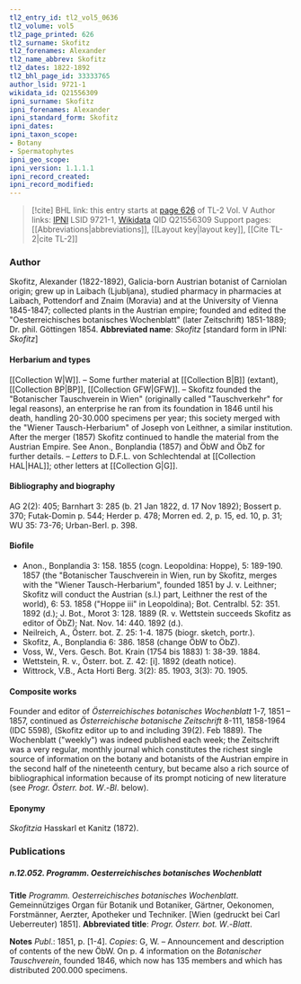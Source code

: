 ```yaml
---
tl2_entry_id: tl2_vol5_0636
tl2_volume: vol5
tl2_page_printed: 626
tl2_surname: Skofitz
tl2_forenames: Alexander
tl2_name_abbrev: Skofitz
tl2_dates: 1822-1892
tl2_bhl_page_id: 33333765
author_lsid: 9721-1
wikidata_id: Q21556309
ipni_surname: Skofitz
ipni_forenames: Alexander
ipni_standard_form: Skofitz
ipni_dates: 
ipni_taxon_scope: 
- Botany
- Spermatophytes
ipni_geo_scope: 
ipni_version: 1.1.1.1
ipni_record_created: 
ipni_record_modified:
---
```


> [!cite] BHL link: this entry starts at [page 626](https://www.biodiversitylibrary.org/page/33333765) of TL-2 Vol. V
> Author links: [IPNI](https://www.ipni.org/a/9721-1) LSID 9721-1, [Wikidata](https://www.wikidata.org/wiki/Q21556309) QID Q21556309
> Support pages: [[Abbreviations|abbreviations]], [[Layout key|layout key]], [[Cite TL-2|cite TL-2]]

### Author

Skofitz, Alexander (1822-1892), Galicia-born Austrian botanist of Carniolan origin; grew up in Laibach (Ljubljana), studied pharmacy in pharmacies at Laibach, Pottendorf and Znaim (Moravia) and at the University of Vienna 1845-1847; collected plants in the Austrian empire; founded and edited the "Oesterreichisches botanisches Wochenblatt" (later Zeitschrift) 1851-1889; Dr. phil. Göttingen 1854. 
**Abbreviated name**: *Skofitz* \[standard form in IPNI: *Skofitz*\]

#### Herbarium and types

[[Collection W|W]]. – Some further material at [[Collection B|B]] (extant), [[Collection BP|BP]], [[Collection GFW|GFW]]. – Skofitz founded the "Botanischer Tauschverein in Wien" (originally called "Tauschverkehr" for legal reasons), an enterprise he ran from its foundation in 1846 until his death, handling 20-30.000 specimens per year; this society merged with the "Wiener Tausch-Herbarium" of Joseph von Leithner, a similar institution. After the merger (1857) Skofitz continued to handle the material from the Austrian Empire. See Anon., Bonplandia (1857) and ÖbW and ÖbZ for further details. – *Letters* to D.F.L. von Schlechtendal at [[Collection HAL|HAL]]; other letters at [[Collection G|G]].

#### Bibliography and biography

AG 2(2): 405; Barnhart 3: 285 (b. 21 Jan 1822, d. 17 Nov 1892); Bossert p. 370; Futak-Domin p. 544; Herder p. 478; Morren ed. 2, p. 15, ed. 10, p. 31; WU 35: 73-76; Urban-Berl. p. 398.

#### Biofile

- Anon., Bonplandia 3: 158. 1855 (cogn. Leopoldina: Hoppe), 5: 189-190. 1857 (the "Botanischer Tauschverein in Wien, run by Skofitz, merges with the "Wiener Tausch-Herbarium", founded 1851 by J. v. Leithner; Skofitz will conduct the Austrian (s.l.) part, Leithner the rest of the world), 6: 53. 1858 ("Hoppe iii" in Leopoldina); Bot. Centralbl. 52: 351. 1892 (d.); J. Bot., Morot 3: 128. 1889 (R. v. Wettstein succeeds Skofitz as editor of ÖbZ); Nat. Nov. 14: 440. 1892 (d.).
- Neilreich, A., Österr. bot. Z. 25: 1-4. 1875 (biogr. sketch, portr.).
- Skofitz, A., Bonplandia 6: 386. 1858 (change ÖbW to ÖbZ).
- Voss, W., Vers. Gesch. Bot. Krain (1754 bis 1883) 1: 38-39. 1884.
- Wettstein, R. v., Österr. bot. Z. 42: \[i\]. 1892 (death notice).
- Wittrock, V.B., Acta Horti Berg. 3(2): 85. 1903, 3(3): 70. 1905.

#### Composite works

Founder and editor of *Österreichisches botanisches Wochenblatt* 1-7, 1851 – 1857, continued as *Österreichische botanische Zeitschrift* 8-111, 1858-1964 (IDC 5598), (Skofitz editor up to and including 39(2). Feb 1889). The Wochenblatt ("weekly") was indeed published each week; the Zeitschrift was a very regular, monthly journal which constitutes the richest single source of information on the botany and botanists of the Austrian empire in the second half of the nineteenth century, but became also a rich source of bibliographical information because of its prompt noticing of new literature (see *Progr. Österr. bot. W*.-*Bl*. below).

#### Eponymy

*Skofitzia* Hasskarl et Kanitz (1872).

### Publications

##### n.12.052. Programm. Oesterreichisches botanisches Wochenblatt

**Title**
*Programm. Oesterreichisches botanisches Wochenblatt*. Gemeinnütziges Organ für Botanik und Botaniker, Gärtner, Oekonomen, Forstmänner, Aerzter, Apotheker und Techniker. \[Wien (gedruckt bei Carl Ueberreuter) 1851\].
**Abbreviated title**: *Progr. Österr. bot. W*.-*Blatt*.

**Notes**
*Publ*.: 1851, p. \[1-4\]. *Copies*: G, W. – Announcement and description of contents of the new ÖbW. On p. 4 information on the *Botanischer Tauschverein*, founded 1846, which now has 135 members and which has distributed 200.000 specimens.

